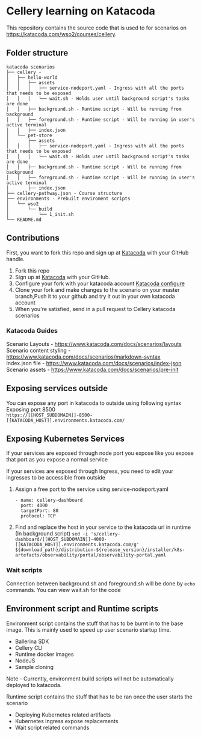 # Cellery learning on Katacoda
This repository contains the source code that is used to for scenarios on  https://katacoda.com/wso2/courses/cellery.


## Folder structure
```
katacoda scenarios
├── cellery - 
│   ├── hello-world
│   │   ├── assets
│   │   │   ├── service-nodeport.yaml - Ingress with all the ports that needs to be exposed
│   │   │   └── wait.sh - Holds user until background script's tasks are done
│   │   ├── background.sh - Runtime script - Will be running from background
│   │   ├── foreground.sh - Runtime script - Will be running in user's active terminal
│   │   ├── index.json
│   └── pet-store
│       ├── assets
│   │   │   ├── service-nodeport.yaml - Ingress with all the ports that needs to be exposed
│   │   │   └── wait.sh - Holds user until background script's tasks are done
│   │   ├── background.sh - Runtime script - Will be running from background
│   │   ├── foreground.sh - Runtime script - Will be running in user's active terminal
│       ├── index.json
├── cellery-pathway.json - Course structure
├── environments - Prebuilt enviroment scripts
│   └── wso2
│       └── build
│           └── 1_init.sh
└── README.md
```

## Contributions

First, you want to fork this repo and sign up at [Katacoda](https://katacoda.com/login) with your GitHub handle.
1. Fork this repo 
1. Sign up at [Katacoda](https://katacoda.com/login) with your GitHub.
1. Configure your fork with your katacoda account [Katacoda configure](https://www.katacoda.com/docs/configure-git)
1. Clone your fork and make changes to the scenario on your master branch,Push it to your github and try it out in 
your own katacoda account
1. When you're satisfied, send in a pull request to Cellery katacoda scenarios

### Katacoda Guides
Scenario Layouts - https://www.katacoda.com/docs/scenarios/layouts  
Scenario content styling - https://www.katacoda.com/docs/scenarios/markdown-syntax  
Index.json file - https://www.katacoda.com/docs/scenarios/index-json  
Scenario assets - https://www.katacoda.com/docs/scenarios/pre-init  

## Exposing services outside
You can expose any port in katacoda to outside using following syntax Exposing port 8500  
`https://[[HOST_SUBDOMAIN]]-8500-[[KATACODA_HOST]].environments.katacoda.com/`

## Exposing Kubernetes Services
If your services are exposed through node port you expose like you expose that port as you expose a normal service

If your services are exposed through Ingress, you need to edit your ingresses to be accessible from outside

1. Assign a free port to the service using service-nodeport.yaml
    ```
    - name: cellery-dashboard
      port: 4000
      targetPort: 80
      protocol: TCP
      ```
2. Find and replace the host in your service to the katacoda url in runtime (In background script)
`sed -i 's/cellery-dashboard/[[HOST_SUBDOMAIN]]-4000-[[KATACODA_HOST]].environments.katacoda.com/g' ${download_path}/distribution-${release_version}/installer/k8s-artefacts/observability/portal/observability-portal.yaml`

### Wait scripts 
Connection between background.sh and foreground.sh will be done by `echo` commands. You can view wait.sh for the code

## Environment script and Runtime scripts
Environment script contains the stuff that has to be burnt in to the base image. This is mainly used to speed up user
 scenario startup time.  
* Ballerina SDK  
* Cellery CLI  
* Runtime docker images  
* NodeJS  
* Sample cloning

Note - Currently, environment build scripts will not be automatically deployed to katacoda.

Runtime script contains the stuff that has to be ran once the user starts the scenario

* Deploying Kubernetes related artifacts  
* Kubernetes ingress expose replacements
* Wait script related commands